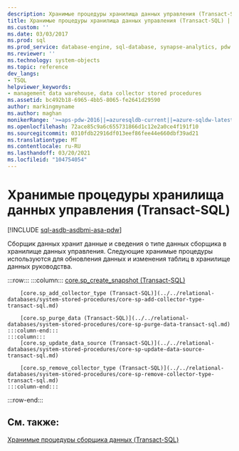 ```yaml
---
description: Хранимые процедуры хранилища данных управления (Transact-SQL)
title: Хранимые процедуры хранилища данных управления (Transact-SQL) | Документация Майкрософт
ms.custom: ''
ms.date: 03/03/2017
ms.prod: sql
ms.prod_service: database-engine, sql-database, synapse-analytics, pdw
ms.reviewer: ''
ms.technology: system-objects
ms.topic: reference
dev_langs:
- TSQL
helpviewer_keywords:
- management data warehouse, data collector stored procedures
ms.assetid: bc492b18-6965-4bb5-8065-fe2641d29590
author: markingmyname
ms.author: maghan
monikerRange: '>=aps-pdw-2016||=azuresqldb-current||=azure-sqldw-latest||>=sql-server-2016||>=sql-server-linux-2017||=azuresqldb-mi-current'
ms.openlocfilehash: 72ace85c9a6c655731866d1c12e2a0ce4f191f10
ms.sourcegitcommit: 0310fdb22916df013eef86fee44e660dbf39ad21
ms.translationtype: MT
ms.contentlocale: ru-RU
ms.lasthandoff: 03/20/2021
ms.locfileid: "104754054"
---
```

# <a name="management-data-warehouse-stored-procedures-transact-sql"></a>Хранимые процедуры хранилища данных управления (Transact-SQL)
[!INCLUDE [sql-asdb-asdbmi-asa-pdw](../../includes/applies-to-version/sql-asdb-asdbmi-asa-pdw.md)]

  Сборщик данных хранит данные и сведения о типе данных сборщика в хранилище данных управления. Следующие хранимые процедуры используются для обновления данных и изменения таблиц в хранилище данных руководства.  

:::row:::
    :::column:::
        [core.sp_create_snapshot (Transact-SQL)](../../relational-databases/system-stored-procedures/core-sp-create-snapshot-transact-sql.md)

        [core.sp_add_collector_type (Transact-SQL)](../../relational-databases/system-stored-procedures/core-sp-add-collector-type-transact-sql.md)

        [core.sp_purge_data (Transact-SQL)](../../relational-databases/system-stored-procedures/core-sp-purge-data-transact-sql.md)
    :::column-end:::
    :::column:::
        [core.sp_update_data_source (Transact-SQL)](../../relational-databases/system-stored-procedures/core-sp-update-data-source-transact-sql.md)

        [core.sp_remove_collector_type (Transact-SQL)](../../relational-databases/system-stored-procedures/core-sp-remove-collector-type-transact-sql.md)
    :::column-end:::
:::row-end:::

## <a name="see-also"></a>См. также:  
 [Хранимые процедуры сборщика данных (Transact-SQL)](../../relational-databases/system-stored-procedures/data-collector-stored-procedures-transact-sql.md)  
  
  
